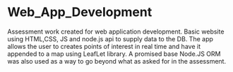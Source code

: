 # Web_App_Development

Assessment work created for web application development. Basic website using HTML,CSS, JS and node.js api to supply data to the DB.
The app allows the user to creates points of interest in real time and have it appended to a map using LeafLet library. A promised base Node.JS ORM was also used as a way to go beyond what as asked for in the assessment.
